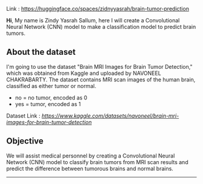 Link : https://huggingface.co/spaces/zidnyyasrah/brain-tumor-prediction

**Hi**, My name is  Zindy Yasrah Sallum, here I will create a Convolutional Neural Network (CNN) model to make a classification model to predict brain tumors.


## **About the dataset**

I'm going to use the dataset "Brain MRI Images for Brain Tumor Detection," which was obtained from Kaggle and uploaded by NAVONEEL CHAKRABARTY. The dataset contains MRI scan images of the human brain, classified as either tumor or normal.

* no = no tumor, encoded as 0  
* yes = tumor, encoded as 1

Dataset Link : _https://www.kaggle.com/datasets/navoneel/brain-mri-images-for-brain-tumor-detection_


## **Objective**

We will assist medical personnel by creating a Convolutional Neural Network (CNN) model to classify brain tumors from MRI scan results and predict the difference between tumorous brains and normal brains.

---
